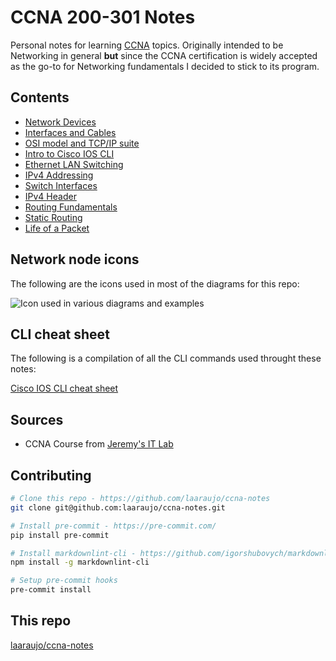 # CCNA 200-301 Notes

Personal notes for learning [CCNA](https://www.cisco.com/site/us/en/learn/training-certifications/certifications/enterprise/ccna/index.html) topics.
Originally intended to be Networking in general **but** since the CCNA certification is widely accepted as the go-to for Networking fundamentals I decided to stick to its program.

## Contents

- [Network Devices](./contents/network_devices/)
- [Interfaces and Cables](./contents/interfaces_and_cables/)
- [OSI model and TCP/IP suite](./contents/osi_model_and_tcp_ip_suite/)
- [Intro to Cisco IOS CLI](./contents/intro_to_cisco_cli/)
- [Ethernet LAN Switching](./contents/ethernet_lan_switching/)
- [IPv4 Addressing](./contents/ipv4_addressing/)
- [Switch Interfaces](./contents/switch_interfaces/)
- [IPv4 Header](./contents/ipv4_header/)
- [Routing Fundamentals](./contents/routing_fundamentals/)
- [Static Routing](./contents/static_routing/)
- [Life of a Packet](./contents/life_of_a_packet/)

## Network node icons

The following are the icons used in most of the diagrams for this repo:

![Icon used in various diagrams and examples](./docs/node_icons.png)

## CLI cheat sheet

The following is a compilation of all the CLI commands used throught these notes:

[Cisco IOS CLI cheat sheet](./cheat_sheet/README.md)

## Sources

- CCNA Course from [Jeremy's IT Lab](https://www.youtube.com/playlist?list=PLxbwE86jKRgMpuZuLBivzlM8s2Dk5lXBQ)

## Contributing

```bash
# Clone this repo - https://github.com/laaraujo/ccna-notes
git clone git@github.com:laaraujo/ccna-notes.git

# Install pre-commit - https://pre-commit.com/
pip install pre-commit

# Install markdownlint-cli - https://github.com/igorshubovych/markdownlint-cli
npm install -g markdownlint-cli

# Setup pre-commit hooks
pre-commit install
```

## This repo

[laaraujo/ccna-notes](https://github.com/laaraujo/ccna-notes)
